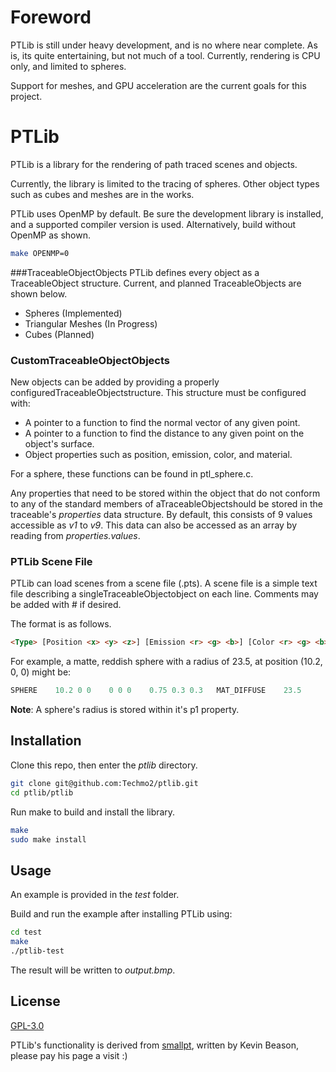# Foreword
PTLib is still under heavy development, and is no where near complete. As is, its quite entertaining, but not much of a tool.
Currently, rendering is CPU only, and limited to spheres.

Support for meshes, and GPU acceleration are the current goals for this project.

# PTLib

PTLib is a library for the rendering of path traced scenes and objects. 

Currently, the library is limited to the tracing of spheres. Other object types such as cubes and meshes are in the works.

PTLib uses OpenMP by default. Be sure the development library is installed, and a supported compiler version is used. Alternatively, build without OpenMP as shown.
```bash
make OPENMP=0
```

###TraceableObjectObjects
PTLib defines every object as a TraceableObject structure. Current, and planned TraceableObjects are shown below.
* Spheres (Implemented)
* Triangular Meshes (In Progress)
* Cubes (Planned)

### CustomTraceableObjectObjects
New objects can be added by providing a properly configuredTraceableObjectstructure. This structure must be configured with:
* A pointer to a function to find the normal vector of any given point.
* A pointer to a function to find the distance to any given point on the object's surface.
* Object properties such as position, emission, color, and material. 

For a sphere, these functions can be found in ptl_sphere.c.

Any properties that need to be stored within the object that do not conform to any of the standard members of aTraceableObjectshould be stored in the traceable's *properties* data structure. By default, this consists of 9 values accessible as *v1* to *v9*. This data can also be accessed as an array by reading from *properties.values*.

### PTLib Scene File
PTLib can load scenes from a scene file (.pts). A scene file is a simple text file describing a singleTraceableObjectobject on each line. Comments may be added with # if desired.

The format is as follows.

```html
<Type> [Position <x> <y> <z>] [Emission <r> <g> <b>] [Color <r> <g> <b>] <Material> [Properties (optional) <p1>...<p9>]
```

For example, a matte, reddish sphere with a radius of 23.5, at position (10.2, 0, 0) might be:
```c
SPHERE    10.2 0 0    0 0 0    0.75 0.3 0.3   MAT_DIFFUSE    23.5    
```
**Note**: A sphere's radius is stored within it's p1 property.


## Installation

Clone this repo, then enter the *ptlib* directory.
```bash
git clone git@github.com:Techmo2/ptlib.git
cd ptlib/ptlib
```
Run make to build and install the library.

```bash
make
sudo make install
```

## Usage
An example is provided in the *test* folder. 

Build and run the example after installing PTLib using:
```bash
cd test
make
./ptlib-test
```

The result will be written to *output.bmp*.

## License
[GPL-3.0](https://www.gnu.org/licenses/gpl-3.0.txt)

PTLib's functionality is derived from [smallpt](https://www.kevinbeason.com/smallpt/), written by Kevin Beason, please pay his page a visit :)
